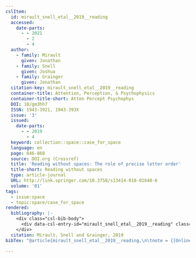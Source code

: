 ```yaml
---
cslItem:
  id: mirault_snell_etal__2019__reading
  accessed:
    date-parts:
      - - 2021
        - 2
        - 4
  author:
    - family: Mirault
      given: Jonathan
    - family: Snell
      given: Joshua
    - family: Grainger
      given: Jonathan
  citation-key: mirault_snell_etal__2019__reading
  container-title: Attention, Perception, & Psychophysics
  container-title-short: Atten Percept Psychophys
  DOI: 10/gm3hh7
  ISSN: 1943-3921, 1943-393X
  issue: '3'
  issued:
    date-parts:
      - - 2019
        - 4
  keyword: collection::space::case_for_space
  language: en
  page: 846-860
  source: DOI.org (Crossref)
  title: 'Reading without spaces: The role of precise letter order'
  title-short: Reading without spaces
  type: article-journal
  URL: http://link.springer.com/10.3758/s13414-018-01648-6
  volume: '81'
tags:
  - issue:space
  - topic:space/case_for_space
rendered:
  bibliography: |-
    <div class="csl-bib-body">
      <div data-csl-entry-id="mirault_snell_etal__2019__reading" class="csl-entry">Mirault, J., Snell, J. and Grainger, J. 2019 “Reading without spaces: The role of precise letter order,” <i>Attention, Perception, &#38; Psychophysics</i>, 81(3), pp. 846–860. doi:10/gm3hh7.</div>
    </div>
  citation: Mirault, Snell and Grainger, 2019
bibTex: "@article{mirault_snell_etal__2019__reading,\n\tnote = {[Online; accessed 2021-02-04]},\n\tauthor = {Mirault, Jonathan and Snell, Joshua and Grainger, Jonathan},\n\tjournal = {Attention, Perception, & Psychophysics},\n\tnumber = {3},\n\tyear = {2019},\n\tmonth = {4},\n\tpages = {846--860},\n\ttitle = {Reading without spaces: The role of precise letter order},\n\thowpublished = {http://link.springer.com/10.3758/s13414-018-01648-6},\n\tvolume = {81},\n}\n\n"

---
```

